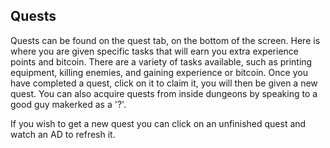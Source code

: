 ## Quests
Quests can be found on the quest tab, on the bottom of the screen. Here is where you are given specific tasks that will earn you extra experience points and bitcoin. There are a variety of tasks available, such as printing equipment, killing enemies, and gaining experience or bitcoin. Once you have completed a quest, click on it to claim it, you will then be given a new quest. You can also acquire quests from inside dungeons by speaking to a good guy makerked as a '?'.  
  
If you wish to get a new quest you can click on an unfinished quest and watch an AD to refresh it.

